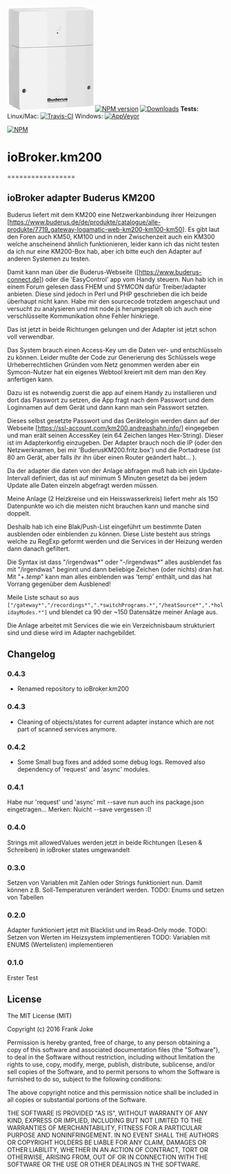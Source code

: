 ![Logo](admin/km200.png)
[![NPM version](http://img.shields.io/npm/v/iobroker.km200.svg)](https://www.npmjs.com/package/iobroker.km200)
[![Downloads](https://img.shields.io/npm/dm/iobroker.km200.svg)](https://www.npmjs.com/package/iobroker.km200)
**Tests:** Linux/Mac: [![Travis-CI](http://img.shields.io/travis/frankjoke/iobroker.km200/master.svg)](https://travis-ci.org/frankjoke/iobroker.km200)
Windows: [![AppVeyor](https://ci.appveyor.com/api/projects/status/github/frankjoke/iobroker.km200?branch=master&svg=true)](https://ci.appveyor.com/project/frankjoke/ioBroker-nut/)

[![NPM](https://nodei.co/npm/iobroker.km200.png?downloads=true)](https://nodei.co/npm/iobroker.km200/)


# ioBroker.km200
=================
## ioBroker adapter Buderus KM200
  Buderus liefert mit dem KM200 eine Netzwerkanbindung ihrer Heizungen [https://www.buderus.de/de/produkte/catalogue/alle-produkte/7719_gateway-logamatic-web-km200-km100-km50].
  Es gibt laut den Foren auch KM50, KM100 und in nder Zwischenzeit auch ein KM300 welche anscheinend ähnlich funktionieren,
  leider kann ich das nicht testen da ich nur eine KM200-Box hab, aber ich bitte euch den Adapter auf anderen Systemen zu testen.

  Damit kann man über die Buderus-Webseite ([https://www.buderus-connect.de]) oder die 'EasyControl' app vom Handy steuern.
  Nun hab ich in einem Forum gelesen dass FHEM und SYMCON dafür Treiber/adapter anbieten. 
  Diese sind jedoch in Perl und PHP geschrieben die ich beide überhaupt nicht kann. 
  Habe mir den sourcecode trotzdem angeschaut und versucht zu analysieren und mit node.js
  herumgespielt ob ich auch eine verschlüsselte Kommunikation ohne Fehler hinkriege.

  Das ist jetzt in beide Richtungen gelungen und der Adapter ist jetzt schon voll verwendbar.

  Das System brauch einen Access-Key um die Daten ver- und entschlüsseln zu können.
  Leider mußte der Code zur Generierung des Schlüssels wege Urheberrechtlichen Gründen vom Netz genommen werden 
  aber ein Symcon-Nutzer hat ein eigenes Webtool kreiert mit dem man den Key anfertigen kann.

  Dazu ist es notwendig zuerst die app auf einem Handy zu installieren und dort das Passwort zu setzen, 
  die App fragt nach dem Passwort und dem Loginnamen auf dem Gerät und dann kann man sein Passwort setzten.

  Dieses selbst gesetzte Passwort und das Gerätelogin werden dann auf der Webseite [https://ssl-account.com/km200.andreashahn.info/]
  eingegeben und man erält seinen AccessKey (ein 64 Zeichen langes Hex-String). Dieser ist im Adapterkonfig einzugeben.
  Der Adapter brauch noch die IP (oder den Netzwerknamen, bei mir 'BuderusKM200.fritz.box') 
  und die Portadrese (ist 80 am Gerät, aber falls ihr ihn über einen Router geändert habt... ).

  Da der adapter die daten von der Anlage abfragen muß hab ich ein Update-Intervall definiert, 
  das ist auf minimum 5 Minuten gesetzt da bei jedem Update alle Daten einzeln abgefragt werden müssen.

  Meine Anlage (2 Heizkreise und ein Heisswasserkreis) liefert mehr als 150 Datenpunkte wo ich die meisten nicht brauchen kann und manche sind doppelt.

  Deshalb hab ich eine Blak/Push-List eingeführt um bestimmte Daten ausblenden oder einblenden zu können.
  Diese Liste besteht aus strings welche zu RegExp geformt werden und die Services in der Heizung werden dann danach gefiltert.

  Die Syntax ist dass "/irgendwas*" oder "-/irgendwas*" alles ausblendet fas mit "/irgendwas" beginnt und dann beliebige Zeichen (oder nichts) dran hat.
  Mit "+.*temp*" kann man alles einblenden was 'temp' enthält, und das hat Vorrang gegenüber dem Ausblened!

  Meile Liste schaut so aus `["/gateway*","/recordings*",".*switchPrograms.*","/heatSource*",".*holidayModes.*"]` und blendet ca 90 der ~150 Datensätze meiner Anlage aus.

  Die Anlage arbeitet mit Services die wie ein Verzeichnisbaum strukturiert sind und diese wird im Adapter nachgebildet.

## Changelog

### 0.4.3
* Renamed repository to ioBroker.km200

### 0.4.3
* Cleaning of objects/states for current adapter instance which are not part of scanned services anymore.

### 0.4.2
* Some Small bug fixes and added some debug logs. Removed also dependency of 'request' and 'async' modules.

### 0.4.1
  Habe nur 'request' und 'async' mit --save nun auch ins package.json eingetragen... Merken: Nuícht --save vergessen :(!

### 0.4.0
  Strings mit allowedValues werden jetzt in beide Richtungen (Lesen & Schreiben) in ioBroker states umgewandelt

### 0.3.0
  Setzen von Variablen mit Zahlen oder Strings funktioniert nun. 
  Damit können z.B. Soll-Temperaturen verändert werden. 
  TODO: Enums und setzen von Tabellen

### 0.2.0
  Adapter funktioniert jetzt mit Blacklist und im Read-Only mode.
  TODO: Setzen von Werten im Heizsystem implementieren
  TODO: Variablen mit ENUMS (Wertelisten) implementieren

### 0.1.0
  Erster Test

## License
The MIT License (MIT)

Copyright (c) 2016 Frank Joke 

Permission is hereby granted, free of charge, to any person obtaining a copy
of this software and associated documentation files (the "Software"), to deal
in the Software without restriction, including without limitation the rights
to use, copy, modify, merge, publish, distribute, sublicense, and/or sell
copies of the Software, and to permit persons to whom the Software is
furnished to do so, subject to the following conditions:

The above copyright notice and this permission notice shall be included in
all copies or substantial portions of the Software.

THE SOFTWARE IS PROVIDED "AS IS", WITHOUT WARRANTY OF ANY KIND, EXPRESS OR
IMPLIED, INCLUDING BUT NOT LIMITED TO THE WARRANTIES OF MERCHANTABILITY,
FITNESS FOR A PARTICULAR PURPOSE AND NONINFRINGEMENT. IN NO EVENT SHALL THE
AUTHORS OR COPYRIGHT HOLDERS BE LIABLE FOR ANY CLAIM, DAMAGES OR OTHER
LIABILITY, WHETHER IN AN ACTION OF CONTRACT, TORT OR OTHERWISE, ARISING FROM,
OUT OF OR IN CONNECTION WITH THE SOFTWARE OR THE USE OR OTHER DEALINGS IN
THE SOFTWARE.
